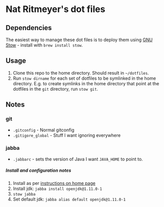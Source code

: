 # Nat Ritmeyer's dot files

## Dependencies

The easiest way to manage these dot files is to deploy them using [GNU Stow](https://www.gnu.org/software/stow/) - install with `brew install stow`.

## Usage

1. Clone this repo to the home directory. Should result in `~/dotfiles`.
2. Run `stow dirname` for each set of dotfiles to be symlinked in the home directory. E.g. to create symlinks in the home directory that point at the dotfiles in the `git` directory, run `stow git`.

## Notes

### git

* `.gitconfig` - Normal gitconfig
* `.gitigore_global` - Stuff I want ignoring everywhere

### jabba

* `.jabbarc` - sets the version of Java I want `JAVA_HOME` to point to.

##### Install and configuration notes

1. Install as per [instructions on home page](https://github.com/shyiko/jabba#installation)
2. Install jdk: `jabba install openjdk@1.11.0-1`
3. `stow jabba`
4. Set default jdk: `jabba alias default openjdk@1.11.0-1`

